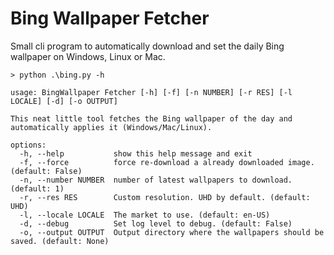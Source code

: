 # Bing Wallpaper Fetcher
Small cli program to automatically download and set the daily Bing wallpaper on Windows, Linux or Mac.


```console
> python .\bing.py -h  

usage: BingWallpaper Fetcher [-h] [-f] [-n NUMBER] [-r RES] [-l LOCALE] [-d] [-o OUTPUT]

This neat little tool fetches the Bing wallpaper of the day and automatically applies it (Windows/Mac/Linux).

options:
  -h, --help           show this help message and exit
  -f, --force          force re-download a already downloaded image. (default: False)
  -n, --number NUMBER  number of latest wallpapers to download. (default: 1)
  -r, --res RES        Custom resolution. UHD by default. (default: UHD)
  -l, --locale LOCALE  The market to use. (default: en-US)
  -d, --debug          Set log level to debug. (default: False)
  -o, --output OUTPUT  Output directory where the wallpapers should be saved. (default: None)
```